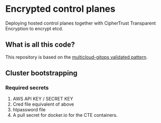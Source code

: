 # Encrypted control planes

Deploying hosted control planes together with CipherTrust Transparent Encryption to encrypt etcd.

## What is all this code?

This repository is based on the [multicloud-gitops validated pattern](https://github.com/validatedpatterns/multicloud-gitops).

## Cluster bootstrapping 

### Required secrets

1. AWS API KEY / SECRET KEY
2. Cred file equivalent of above
3. htpassword file
4. A pull secret for docker.io for the CTE containers.
